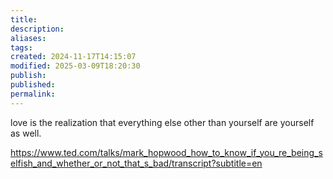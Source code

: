 ```yaml
---
title: 
description: 
aliases: 
tags: 
created: 2024-11-17T14:15:07
modified: 2025-03-09T18:20:30
publish: 
published: 
permalink: 
---
```


love is the realization that everything else other than yourself are yourself as well.

https://www.ted.com/talks/mark_hopwood_how_to_know_if_you_re_being_selfish_and_whether_or_not_that_s_bad/transcript?subtitle=en
